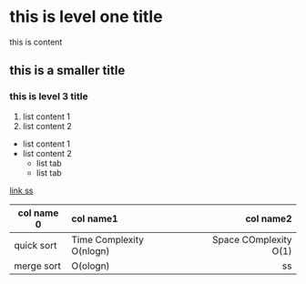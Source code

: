 # this is level one title

this is content

## this is a smaller title

### this is level 3 title

1. list content 1
2. list content 2

- list content 1
- list content 2
  - list tab
  - list tab

[link ss](http://github.com/)  

|col name 0|col name1|col name2|
|-|:-|-:|
|quick sort|Time Complexity O(nlogn)|Space COmplexity O(1)|
|merge sort|O(ologn)|ss|

